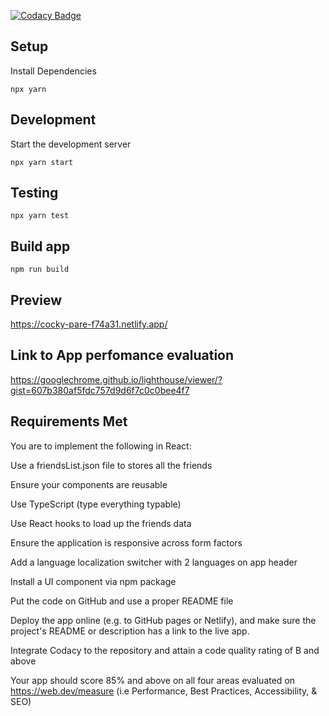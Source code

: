 [![Codacy Badge](https://app.codacy.com/project/badge/Grade/b7ce804861ac4e1daac767088844ad3e)](https://www.codacy.com/gh/ednut/1wa/dashboard?utm_source=github.com&utm_medium=referral&utm_content=ednut/1wa&utm_campaign=Badge_Grade)

## Setup

Install Dependencies

`npx yarn`

## Development

Start the development server

`npx yarn start`

## Testing

`npx yarn test`

## Build app

`npm run build`

## Preview

https://cocky-pare-f74a31.netlify.app/

## Link to App perfomance evaluation

https://googlechrome.github.io/lighthouse/viewer/?gist=607b380af5fdc757d9d6f7c0c0bee4f7

## Requirements Met

You are to implement the following in React:

Use a friendsList.json file to stores all the friends

Ensure your components are reusable

Use TypeScript (type everything typable)

Use React hooks to load up the friends data

Ensure the application is responsive across form factors

Add a language localization switcher with 2 languages on app header

Install a UI component via npm package

Put the code on GitHub and use a proper README file

Deploy the app online (e.g. to GitHub pages or Netlify), and make sure the project's README or description has a link to the live app.

Integrate Codacy to the repository and attain a code quality rating of B and above

Your app should score 85% and above on all four areas evaluated on https://web.dev/measure (i.e Performance, Best Practices, Accessibility, & SEO)
